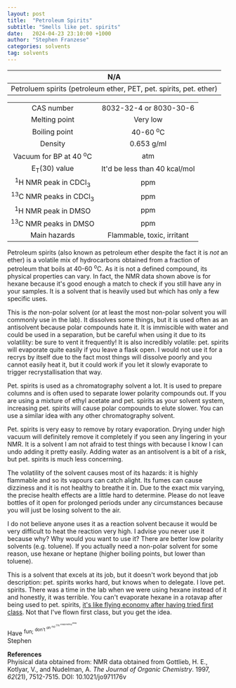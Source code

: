 ```yaml
---
layout: post
title:  "Petroleum Spirits"
subtitle: "Smells like pet. spirits"
date:   2024-04-23 23:10:00 +1000
author: "Stephen Franzese"
categories: solvents
tag: solvents
---
```



|N/A|
|:---:|
|Petroluem spirits (petroleum ether, PET, pet. spirits, pet. ether)|

|  |  |
| :----------------: | :-----------------: |
| CAS number       | 8032-32-4 or 8030-30-6 |
| Melting point |  Very low   |
| Boiling point | 40-60 <sup>o</sup>C |
|    Density    |     0.653 g/ml      |
| Vacuum for BP at 40 <sup>o</sup>C |     atm     |
| E<sub>T</sub>(30) value | It'd be less than 40 kcal/mol |
| <sup>1</sup>H NMR peak in CDCl<sub>3</sub>|   ppm |
| <sup>13</sup>C NMR peaks in CDCl<sub>3</sub>|   ppm |
| <sup>1</sup>H NMR peak in DMSO |   ppm |
| <sup>13</sup>C NMR peaks in DMSO |   ppm |
| Main hazards  | Flammable, toxic, irritant |

Petroleum spirits (also known as petroleum ether despite the fact it is *not* an ether) is a volatile mix of hydrocarbons obtained from a fraction of petroleum that boils at 40-60 <sup>o</sup>C. As it is not a defined compound, its physical properties can vary. In fact, the NMR data shown above is for hexane because it's good enough a match to check if you still have any in your samples. It is a solvent that is heavily used but which has only a few specific uses.

This is *the* non-polar solvent (or at least the most non-polar solvent you will commonly use in the lab). It dissolves some things, but it is used often as an antisolvent because polar compounds hate it. It is immiscible with water and could be used in a separation, but be careful when using it due to its volatility: be sure to vent it frequently! It is also incredibly volatile: pet. spirits will evaporate quite easily if you leave a flask open. I would not use it for a recrys by itself due to the fact most things will dissolve poorly and you cannot easily heat it, but it could work if you let it slowly evaporate to trigger recrystallisation that way.

Pet. spirits is used as a chromatography solvent a lot. It is used to prepare columns and is often used to separate lower polarity compounds out. If you are using a mixture of ethyl acetate and pet. spirits as your solvent system, increasing pet. spirits will cause polar compounds to elute slower. You can use a similar idea with any other chromatography solvent.

Pet. spirits is very easy to remove by rotary evaporation. Drying under high vacuum will definitely remove it completely if you seen any lingering in your NMR. It is a solvent I am not afraid to test things with because I know I can undo adding it pretty easily. Adding water as an antisolvent is a bit of a risk, but pet. spirits is much less concerning.

The volatility of the solvent causes most of its hazards: it is highly flammable and so its vapours can catch alight. Its fumes can cause dizziness and it is not healthy to breathe it in. Due to the exact mix varying, the precise health effects are a little hard to determine. Please do not leave bottles of it open for prolonged periods under any circumstances because you will just be losing solvent to the air.

I do not believe anyone uses it as a reaction solvent because it would be very difficult to heat the reaction very high. I advise you never use it because why? Why would you want to use it? There are better low polarity solvents (e.g. toluene). If you actually need a non-polar solvent for some reason, use hexane or heptane (higher boiling points, but lower than toluene).

This is a solvent that excels at its job, but it doesn't work beyond that job description: pet. spirits works hard, but knows when to delegate. I love pet. spirits. There was a time in the lab when we were using hexane instead of it and honestly, it was terrible. You can't evaporate hexane in a rotavap after being used to pet. spirits, [it's like flying economy after having tried first class](https://www.youtube.com/watch?v=d2JKXbVGq7A). Not that I've flown first class, but you get the idea.

Have <sup>fun; <sup>don't <sup>oh <sup>no <sup>I'm <sup>evaporating <sup>away</sup></sup></sup></sup></sup></sup></sup>\
Stephen

**References**\
Phyisical data obtained from: 
NMR data obtained from Gottlieb, H. E., Kotlyar, V., and Nudelman, A. *The Journal of Organic Chemistry*. 1997, *62*(21), 7512-7515. DOI: 10.1021/jo971176v
